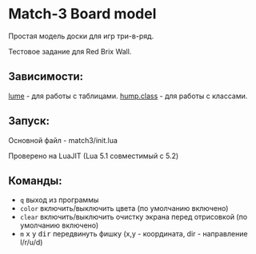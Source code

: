 # Match-3 Board model
Простая модель доски для игр три-в-ряд.

Тестовое задание для Red Brix Wall.

## Зависимости:

  [lume](https://github.com/rxi/lume) - для работы с таблицами.
  [hump.class](https://github.com/vrld/hump) - для работы с классами.

## Запуск:

Основной файл - match3/init.lua

Проверено на LuaJIT (Lua 5.1 совместимый с 5.2)

## Команды:

- `q` выход из программы
- `color` включить/выключить цвета (по умолчанию включено)
- `clear` включить/выключить очистку экрана перед отрисовкой (по умолчанию включено)
- `m` <kbd>x</kbd> <kbd>y</kbd> <kbd>dir</kbd> передвинуть фишку (x,y - координата, dir - направление l/r/u/d)
